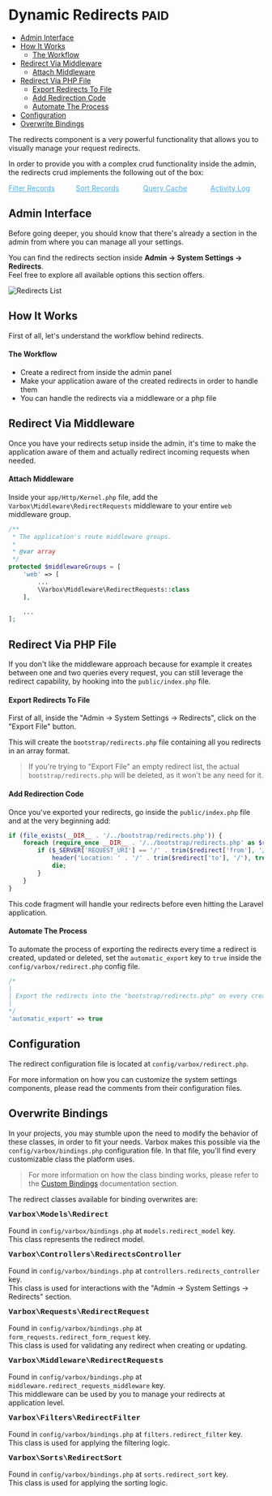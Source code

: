 <h1>Dynamic Redirects <small class="paid">PAID</small></h1>

- [Admin Interface](#admin-interface)
- [How It Works](#how-it-works)
    - [The Workflow](#the-workflow)
- [Redirect Via Middleware](#redirect-via-middleware)
    - [Attach Middleware](#attach-middleware)
- [Redirect Via PHP File](#redirect-via-php-file)
    - [Export Redirects To File](#export-redirects-to-file)
    - [Add Redirection Code](#add-redirection-code)
    - [Automate The Process](#automate-the-process)
- [Configuration](#configuration)
- [Overwrite Bindings](#overwrite-bindings)

<p id="first-p">
The redirects component is a very powerful functionality that allows you to visually manage your request redirects.
</p>

In order to provide you with a complex crud functionality inside the admin, the redirects crud implements the following out of the box:

<style>
    #available-filter-operators-list > p {
        column-count: 4; -moz-column-count: 4; -webkit-column-count: 4;
        column-gap: 2em; -moz-column-gap: 2em; -webkit-column-gap: 2em;
    }

    #available-filter-operators-list a {
        display: block;
        color: #4AAEE3;
    }
</style>
<div id="available-filter-operators-list" markdown="1">

[Filter Records](/docs/{{version}}/filter-records)
[Sort Records](/docs/{{version}}/sort-records)
[Query Cache](/docs/{{version}}/query-cache)
[Activity Log](/docs/{{version}}/activity-log)

</div>

<a name="admin-interface"></a>
## Admin Interface

Before going deeper, you should know that there's already a section in the admin from where you can manage all your settings.

You can find the redirects section inside **Admin -> System Settings -> Redirects**.   
Feel free to explore all available options this section offers.

![Redirects List](/docs/{{version}}/redirects-list.png)

<a name="how-it-works"></a>
## How It Works

First of all, let's understand the workflow behind redirects.

<a name="the-workflow"></a>
#### The Workflow

- Create a redirect from inside the admin panel
- Make your application aware of the created redirects in order to handle them
- You can handle the redirects via a middleware or a php file

<a name="redirect-via-middleware"></a>
## Redirect Via Middleware

Once you have your redirects setup inside the admin, it's time to make the application aware of them and actually redirect incoming requests when needed.

<a name="attach-middleware"></a>
#### Attach Middleware

Inside your `app/Http/Kernel.php` file, add the `Varbox\Middleware\RedirectRequests` middleware to your entire `web` middleware group.

```php
/**
 * The application's route middleware groups.
 *
 * @var array
 */
protected $middlewareGroups = [
    'web' => [
        ...
        \Varbox\Middleware\RedirectRequests::class
    ],

    ...
];
```

<a name="redirect-via-php-file"></a>
## Redirect Via PHP File

If you don't like the middleware approach because for example it creates between one and two queries every request, you can still leverage the redirect capability, by hooking into the `public/index.php` file.

<a name="export-redirects-to-file"></a>
#### Export Redirects To File

First of all, inside the "Admin -> System Settings -> Redirects", click on the "Export File" button.

This will create the `bootstrap/redirects.php` file containing all you redirects in an array format. 

> If you're trying to "Export File" an empty redirect list, the actual `bootstrap/redirects.php` will be deleted, as it won't be any need for it.

<a name="add-redirection-code"></a>
#### Add Redirection Code 

Once you've exported your redirects, go inside the `public/index.php` file and at the very beginning add:

```php
if (file_exists(__DIR__ . '/../bootstrap/redirects.php')) {
    foreach (require_once __DIR__ . '/../bootstrap/redirects.php' as $redirect) {
        if ($_SERVER['REQUEST_URI'] == '/' . trim($redirect['from'], '/')) {
            header('Location: ' . '/' . trim($redirect['to'], '/'), true, $redirect['status']);
            die;
        }
    }
}
```

This code fragment will handle your redirects before even hitting the Laravel application.

<a name="automate-the-process"></a>
#### Automate The Process

To automate the process of exporting the redirects every time a redirect is created, updated or deleted, set the `automatic_export` key to `true` inside the `config/varbox/redirect.php` config file.

```php
/*
|
| Export the redirects into the "bootstrap/redirects.php" on every create / update / delete.
|
*/
'automatic_export' => true
```

<a name="configuration"></a>
## Configuration

The redirect configuration file is located at `config/varbox/redirect.php`.

For more information on how you can customize the system settings components, please read the comments from their configuration files.

<a name="overwrite-bindings"></a>
## Overwrite Bindings

In your projects, you may stumble upon the need to modify the behavior of these classes, in order to fit your needs.
Varbox makes this possible via the `config/varbox/bindings.php` configuration file. In that file, you'll find every customizable class the platform uses.

> For more information on how the class binding works, please refer to the [Custom Bindings](/docs/{{version}}/custom-bindings) documentation section.

<style>
    p.overwrite-class {
        display: block;
        font-family: SFMono-Regular,Menlo,Monaco,Consolas,Liberation Mono,Courier New,monospace;
        font-weight: 600;
        font-size: 15px;
        margin: 0;
    }
</style>

The redirect classes available for binding overwrites are:

<p class="overwrite-class">Varbox\Models\Redirect</p>

Found in `config/varbox/bindings.php` at `models.redirect_model` key.   
This class represents the redirect model.

<p class="overwrite-class">Varbox\Controllers\RedirectsController</p>

Found in `config/varbox/bindings.php` at `controllers.redirects_controller` key.   
This class is used for interactions with the "Admin -> System Settings -> Redirects" section.

<p class="overwrite-class">Varbox\Requests\RedirectRequest</p>

Found in `config/varbox/bindings.php` at `form_requests.redirect_form_request` key.   
This class is used for validating any redirect when creating or updating.

<p class="overwrite-class">Varbox\Middleware\RedirectRequests</p>

Found in `config/varbox/bindings.php` at `middleware.redirect_requests_middleware` key.   
This middleware can be used by you to manage your redirects at application level.

<p class="overwrite-class">Varbox\Filters\RedirectFilter</p>

Found in `config/varbox/bindings.php` at `filters.redirect_filter` key.   
This class is used for applying the filtering logic.

<p class="overwrite-class">Varbox\Sorts\RedirectSort</p>

Found in `config/varbox/bindings.php` at `sorts.redirect_sort` key.   
This class is used for applying the sorting logic.

